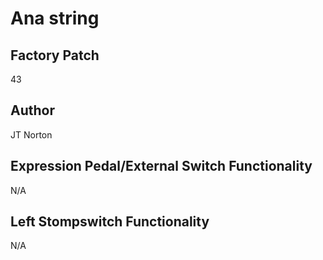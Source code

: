 



# Ana string

## Factory Patch


43
## Author


JT Norton
## Expression Pedal/External Switch Functionality


N/A
## Left Stompswitch Functionality


N/A